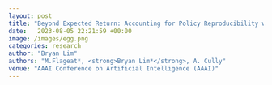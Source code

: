 ```yaml
---
layout: post
title: "Beyond Expected Return: Accounting for Policy Reproducibility when Evaluating Reinforcement Learning Algorithms"
date:   2023-08-05 22:21:59 +00:00
image: /images/egg.png
categories: research
author: "Bryan Lim"
authors: "M.Flageat*, <strong>Bryan Lim*</strong>, A. Cully"
venue: "AAAI Conference on Artificial Intelligence (AAAI)"
--- 
```

